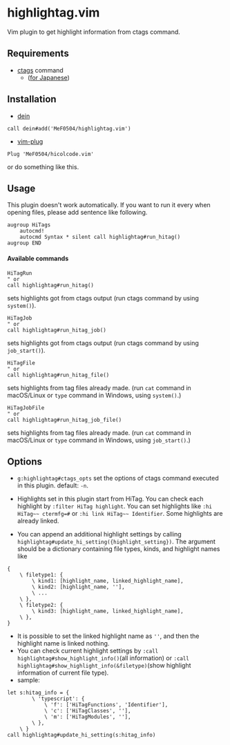 # highlightag.vim

Vim plugin to get highlight information from ctags command.

## Requirements

- [ctags](http://ctags.sourceforge.net/) command
    - ([for Japanese](https://hp.vector.co.jp/authors/VA025040/ctags/ctags_j.html))

## Installation

- [dein](https://github.com/Shougo/dein.vim)
```vim
call dein#add('MeF0504/highlightag.vim')
```
- [vim-plug](https://github.com/junegunn/vim-plug)
```vim
Plug 'MeF0504/hicolcode.vim'
```
or do something like this.

## Usage

This plugin doesn't work automatically. If you want to run it every when opening files, please add sentence like following.
```vim
augroup HiTags
    autocmd!
    autocmd Syntax * silent call highlightag#run_hitag()
augroup END
```

#### Available commands

```vim
HiTagRun
" or
call highlightag#run_hitag()
```
 sets highlights got from ctags output (run ctags command by using `system()`).

```vim
HiTagJob
" or
call highlightag#run_hitag_job()
```
 sets highlights got from ctags output (run ctags command by using `job_start()`).

```vim
HiTagFile
" or
call highlightag#run_hitag_file()
```
 sets highlights from tag files already made. (run `cat` command in macOS/Linux or `type` command in Windows, using `system()`.)

```vim
HiTagJobFile
" or
call highlightag#run_hitag_job_file()
```
 sets highlights from tag files already made. (run `cat` command in macOS/Linux or `type` command in Windows, using `job_start()`.)


## Options

- `g:highlightag#ctags_opts` set the options of ctags command executed in this plugin. default: `-n`.

- Highlights set in this plugin start from HiTag. You can check each highlight by `:filter HiTag highlight`. You can set highlights like `:hi HiTag~~ ctermfg=#` or `:hi link HiTag~~ Identifier`. Some highlights are already linked.

- You can append an additional highlight settings by calling `highlightag#update_hi_setting({highlight_setting})`. The argument should be a dictionary containing file types, kinds, and highlight names like
``` vim
{ 
    \ filetype1: {
        \ kind1: [highlight_name, linked_highlight_name],
        \ kind2: [highlight_name, ''],
        \ ...
    \ },
    \ filetype2: {
        \ kind3: [highlight_name, linked_highlight_name],
    \ },
}
```
- It is possible to set the linked highlight name as `''`, and then the highlight name is linked nothing.
- You can check current highlight settings by `:call highlightag#show_highlight_info()`(all information) or `:call highlightag#show_highlight_info(&filetype)`(show highlight information of current file type).
- sample:
``` vim
let s:hitag_info = {
        \ 'typescript': {
            \ 'f': ['HiTagFunctions', 'Identifier'],
            \ 'c': ['HiTagClasses', ''],
            \ 'm': ['HiTagModules', ''],
        \ },
    \ }
call highlightag#update_hi_setting(s:hitag_info)
```

